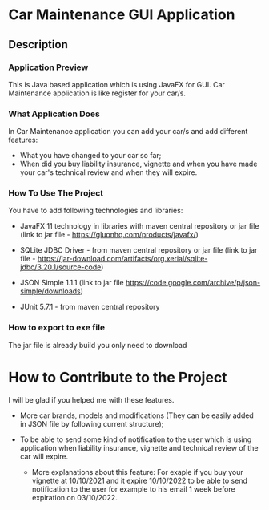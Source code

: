 # Car Maintenance GUI Application

## Description

### Application Preview

This is Java based application which is using JavaFX for GUI.
Car Maintenance application is like register for your car/s.

### What Application Does

In Car Maintenance application you can add your car/s and add different features:
- What you have changed to your car so far;
- When did you buy liability insurance, vignette and when you have made your car's technical review and when they will expire.

### How To Use The Project

You have to add following technologies and libraries:

- JavaFX 11 technology in libraries with maven central repository or jar file (link to jar file - https://gluonhq.com/products/javafx/)

- SQLite JDBC Driver - from maven central repository or jar file (link to jar file - https://jar-download.com/artifacts/org.xerial/sqlite-jdbc/3.20.1/source-code)

- JSON Simple 1.1.1 (link to jar file https://code.google.com/archive/p/json-simple/downloads)

- JUnit 5.7.1 - from maven central repository

### How to export to exe file

The jar file is already build you only need to download 

# How to Contribute to the Project

I will be glad if you helped me with these features.

- More car brands, models and modifications (They can be easily added in JSON file by following current structure);

- To be able to send some kind of notification to the user which is using application when liability insurance, vignette and technical review of the car will expire.
	* 	More explanations about this feature:
		For exaple if you buy your vignette at 10/10/2021 and it expire 10/10/2022 to be able to send notification to the user for example to his email 1 week before expiration on 03/10/2022.


